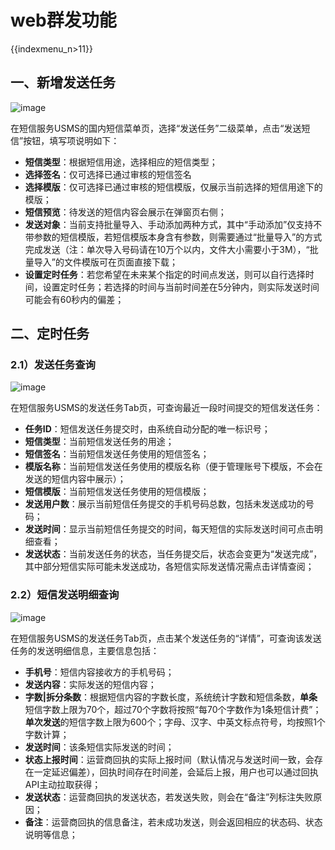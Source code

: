 # web群发功能

{{indexmenu_n>11}}



## 一、新增发送任务

![image](D:/MyCloud/GitHub/usms/images/guide/5003/309/短信服务USMS_国内_新增发送任务.png)

在短信服务USMS的国内短信菜单页，选择“发送任务”二级菜单，点击“发送短信”按钮，填写项说明如下：

- **短信类型**：根据短信用途，选择相应的短信类型；
- **选择签名**：仅可选择已通过审核的短信签名
- **选择模版**：仅可选择已通过审核的短信模版，仅展示当前选择的短信用途下的模版；
- **短信预览**：待发送的短信内容会展示在弹窗页右侧；
- **发送对象**：当前支持批量导入、手动添加两种方式，其中“手动添加”仅支持不带参数的短信模版，若短信模版本身含有参数，则需要通过“批量导入”的方式完成发送（注：单次导入号码请在10万个以内，文件大小需要小于3M），“批量导入”的文件模版可在页面直接下载；
- **设置定时任务**：若您希望在未来某个指定的时间点发送，则可以自行选择时间，设置定时任务；若选择的时间与当前时间差在5分钟内，则实际发送时间可能会有60秒内的偏差；



## 二、定时任务

### 2.1）发送任务查询

![image](D:/MyCloud/GitHub/usms/images/guide/5003/309/短信服务USMS_国内_发送任务查询.png)

在短信服务USMS的发送任务Tab页，可查询最近一段时间提交的短信发送任务：

- **任务ID**：短信发送任务提交时，由系统自动分配的唯一标识号；
- **短信类型**：当前短信发送任务的用途；
- **短信签名**：当前短信发送任务使用的短信签名；
- **模版名称**：当前短信发送任务使用的模版名称（便于管理账号下模版，不会在发送的短信内容中展示）；
- **短信模版**：当前短信发送任务使用的短信模版；
- **发送用户数**：展示当前短信任务提交的手机号码总数，包括未发送成功的号码；
- **发送时间**：显示当前短信任务提交的时间，每天短信的实际发送时间可点击明细查看；
- **发送状态**：当前发送任务的状态，当任务提交后，状态会变更为“发送完成”，其中部分短信实际可能未发送成功，各短信实际发送情况需点击详情查阅；



### 2.2）短信发送明细查询

![image](D:/MyCloud/GitHub/usms/images/guide/5003/309/短信服务USMS_国内_发送任务明细查询.png)

在短信服务USMS的发送任务Tab页，点击某个发送任务的“详情”，可查询该发送任务的发送明细信息，主要信息包括：

- **手机号**：短信内容接收方的手机号码；
- **发送内容**：实际发送的短信内容；
- **字数|拆分条数**：根据短信内容的字数长度，系统统计字数和短信条数，**单条**短信字数上限为70个，超过70个字数将按照“每70个字数作为1条短信计费”；**单次发送**的短信字数上限为600个；字母、汉字、中英文标点符号，均按照1个字数计算；
- **发送时间**：该条短信实际发送的时间；
- **状态上报时间**：运营商回执的实际上报时间（默认情况与发送时间一致，会存在一定延迟偏差），回执时间存在时间差，会延后上报，用户也可以通过回执API主动拉取获得；
- **发送状态**：运营商回执的发送状态，若发送失败，则会在“备注”列标注失败原因；
- **备注**：运营商回执的信息备注，若未成功发送，则会返回相应的状态码、状态说明等信息；